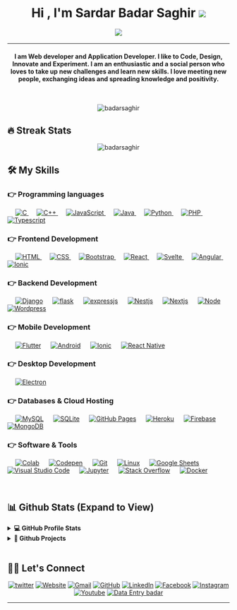 <h1 align="center">Hi , I'm Sardar Badar Saghir <img src="https://media.giphy.com/media/hvRJCLFzcasrR4ia7z/giphy.gif" width="35"></h1>
<p align="center">
  <a href="https://github.com/DenverCoder1/readme-typing-svg"><img src="https://readme-typing-svg.herokuapp.com?lines=Computer+Science+Student;Full+Stack+Web+Developer;DS%20|%20AI%20|%20ML%20Enthusiast;Always%20learning%20new%20things&center=true&width=500&height=50"></a>
</p>
<hr/>
<h4 align="center">I am Web developer and Application Developer. I like to Code, Design, Innovate and Experiment. I am an enthusiastic and a social person who loves to take up new challenges and learn new skills. I love meeting new people, exchanging ideas and spreading knowledge and positivity.</h4>
<br>
<p align="center"> <img src="https://komarev.com/ghpvc/?username=badarsaghir&label=Profile%20views&color=0e75b6&style=plastic" alt="badarsaghir" /> </p>

## 🔥 Streak Stats
<p align="center"><img src="https://github-readme-streak-stats.herokuapp.com/?user=badarsaghir&theme=algolia" alt="badarsaghir"  /></p>


## 🛠️ My Skills

### 👉 Programming languages

<p align="left"> 
  &emsp; 
  <a href="https://www.cprogramming.com/" target="_blank"> 
    <img alt="C" src="https://img.shields.io/badge/C%20-%232370ED.svg?logo=c&logoColor=white">
  </a> 
  &emsp;
  <a href="https://www.w3schools.com/cpp/" target="_blank"> 
    <img alt="C++" src="https://img.shields.io/badge/C++%20-%2300599C.svg?logo=c%2B%2B&logoColor=white">
  </a> 
  &emsp;
  <a href="https://developer.mozilla.org/en-US/docs/Web/JavaScript" target="_blank"> 
     <img alt="JavaScript" src="https://img.shields.io/badge/JavaScript%20-%23F7DF1E.svg?logo=javascript&logoColor=black">
   </a>
  &emsp;
  <a href="https://www.java.com" target="_blank"> 
    <img alt="Java" src="https://img.shields.io/badge/Java-%23007396.svg?logo=java&logoColor=white">
  </a>
  &emsp;
   <a href="https://www.python.org" target="_blank">
    <img alt="Python" src="https://img.shields.io/badge/Python%20-%2314354C.svg?logo=python&logoColor=white">
  </a>
  &emsp;
  <a href="https://www.php.net/">
    <img alt="PHP" src="https://img.shields.io/badge/PHP-%23777BB4.svg?logo=php&logoColor=white"/>
  </a>
 &emsp;
  <a href="https://www.typescriptlang.org/">
    <img alt="Typescript" src="https://shields.io/badge/TypeScript-3178C6?logo=TypeScript&logoColor=FFF&style=flat-square"/>
  </a>
</p>

### 👉 Frontend Development
<p align="left"> 
  &emsp; 
  <a href="https://www.w3.org/html/" target="_blank"> 
   <img alt="HTML" src="https://img.shields.io/badge/HTML5%20-%23E34F26.svg?logo=html5&logoColor=white">
  </a>   
  &emsp;
  <a href="https://www.w3schools.com/css/" target="_blank">
    <img alt="CSS" src="https://img.shields.io/badge/CSS%20-%231572B6.svg?logo=css3&logoColor=white">
  </a> 
   &emsp;
  <a href="https://getbootstrap.com" target="_blank"> 
    <img alt="Bootstrap" src="https://img.shields.io/badge/Bootstrap-%23563D7C.svg?style=flat&logo=bootstrap&logoColor=white"/>
  </a>
    &emsp;
  <a href="https://reactjs.org/" target="_blank"> 
    <img alt="React" src="https://img.shields.io/badge/-ReactJs-61DAFB?logo=react&logoColor=white&style=for-the-badge"/>
  </a>
   &emsp;
<a href="" target="_blank"> 
    <img alt="Svelte" src="https://img.shields.io/badge/svelte-%23f1413d.svg?style=for-the-badge&logo=svelte&logoColor=white"/>
  </a>
  &emsp;
  <a href="" target="_blank"> 
    <img alt="Angular" src="https://img.shields.io/badge/angular-%23DD0031.svg?style=for-the-badge&logo=angular&logoColor=white"/>
  </a>
	 &emsp;
  <a href="" target="_blank"> 
    <img alt="Ionic" src="https://img.shields.io/badge/jasmine-%238A4182.svg?style=for-the-badge&logo=jasmine&logoColor=white"/>
  </a>

</p>

### 👉 Backend Development
<p align="left">
  &emsp;
    <a href=""><img alt="Django" src="https://img.shields.io/badge/django-%23092E20.svg?style=for-the-badge&logo=django&logoColor=white"></a>
  &emsp;
    <a href=""><img alt="flask" src ="https://img.shields.io/badge/flask-%23000.svg?style=for-the-badge&logo=flask&logoColor=white"/></a>
  &emsp;
    <a href=""><img alt="expressjs" src="https://img.shields.io/badge/express.js-%23404d59.svg?style=for-the-badge&logo=express&logoColor=%2361DAFB"></a>
  &emsp;
    <a href=""><img alt="Nestjs" src="https://img.shields.io/badge/nestjs-%23E0234E.svg?style=for-the-badge&logo=nestjs&logoColor=white"></a>  
  &emsp;
    <a href=""><img alt="Nextjs" src ="https://img.shields.io/badge/Next-black?style=for-the-badge&logo=next.js&logoColor=white"></a>
   &emsp;
	  <a href=""><img alt="Node" src ="https://img.shields.io/badge/node.js-6DA55F?style=for-the-badge&logo=node.js&logoColor=white"></a>
   &emsp;
    <a href=""><img alt="Wordpress" src ="https://img.shields.io/badge/WordPress-%23117AC9.svg?style=for-the-badge&logo=WordPress&logoColor=white"></a>
 </p>

### 👉 Mobile Development
<p align="left">
  &emsp;
    <a href=""><img alt="Flutter" src="https://img.shields.io/badge/Flutter-%2302569B.svg?style=for-the-badge&logo=Flutter&logoColor=white"></a>
  &emsp;
    <a href=""><img alt="Android" src ="https://img.shields.io/badge/Android%20Studio-3DDC84.svg?style=for-the-badge&logo=android-studio&logoColor=white"/></a>
  &emsp;
    <a href=""><img alt="Ionic" src="https://img.shields.io/badge/Ionic-%233880FF.svg?style=for-the-badge&logo=Ionic&logoColor=white"></a>
  &emsp;
    <a href=""><img alt="React Native" src="https://img.shields.io/badge/react_native-%2320232a.svg?style=for-the-badge&logo=react&logoColor=%2361DAFB"></a>  
 </p>
 
 ### 👉 Desktop Development
<p align="left">
  &emsp;
    <a href=""><img alt="Electron" src="https://img.shields.io/badge/Electron-191970?style=for-the-badge&logo=Electron&logoColor=white"></a>

 </p>

### 👉 Databases & Cloud Hosting
<p align="left">
  &emsp;
    <a href="https://www.mysql.com/"><img alt="MySQL" src="https://img.shields.io/badge/MySQL-%2300f.svg?style=flat&llogo=mysql&logoColor=white"></a>
  &emsp;
    <a href="https://www.sqlite.org/"><img alt="SQLite" src ="https://img.shields.io/badge/sqlite-%2307405e.svg?style=flat&logo=sqlite&logoColor=white"/></a>
  &emsp;
    <a href="https://www.github.com"><img alt="GitHub Pages" src="https://img.shields.io/badge/GitHub%20Pages-%23327FC7.svg?style=flat&llogo=github&logoColor=white"></a>
  &emsp;
    <a href="https://www.heroku.com/"><img alt="Heroku" src="https://img.shields.io/badge/Heroku%20-%23430098.svg?logo=heroku&logoColor=white"></a>  
  &emsp;
    <a href="https://firebase.google.com/"><img alt="Firebase" src ="https://img.shields.io/badge/Firebase-%23316192.svg?logo=firebase&logoColor=white"></a>
	&emsp;
    <a href="https://www.mongodb.com"><img alt="MongoDB" src ="https://img.shields.io/badge/MongoDB-%234ea94b.svg?style=for-the-badge&logo=mongodb&logoColor=white"></a>
 </p>

 ### 👉 Software & Tools
 
<p>
&emsp;
    <a href="#"><img alt="Colab" src="https://img.shields.io/badge/Colab-00b56a.svg?logo=google-colab&logoColor=white"></a>
  &emsp;
    <a href="#"><img alt="Codepen" src="https://img.shields.io/badge/Codepen-000000.svg?logo=codepen&logoColor=white"></a>
  &emsp;
    <a href="#"><img alt="Git" src="https://img.shields.io/badge/Git%20-%23F05033.svg?logo=git&logoColor=white"></a>
  &emsp;
    <a href="#"><img alt="Linux" src="https://img.shields.io/badge/Linux-FCC624?style=flat&logo=linux&logoColor=black"></a>
  &emsp;
    <a href="#"><img alt="Google Sheets" src="https://img.shields.io/badge/Google%20Sheets%20-%2334A853.svg?logo=google%20sheets&logoColor=white"></a>
  &emsp;
    <a href="#"><img alt="Visual Studio Code" src="https://img.shields.io/badge/Visual%20Studio%20Code-0078d7.svg?logo=visual-studio-code&logoColor=white"></a>
  &emsp;
    <a href="#"><img alt="Jupyter" src="https://img.shields.io/badge/Jupyter%20-%23F37626.svg?logo=Jupyter&logoColor=white"></a>
  &emsp;
    <a href="#"><img alt="Stack Overflow" src="https://img.shields.io/badge/-Stack%20Overflow-FE7A16?logo=stack-overflow&logoColor=white"></a>
  &emsp;
    <a href="#"><img alt="Docker" src="https://img.shields.io/badge/docker-%230db7ed.svg?style=for-the-badge&logo=docker&logoColor=white"></a>

</p>

<br/>

## 📊 Github Stats (Expand to View) 


<details> 
  <summary><b>💻 GitHub Profile Stats</b></summary>
  <br/>
  <p align="center">
    <a href="https://github.com/badarsaghir/github-readme-stats"><img alt="Badar Github Stats" src="https://github-readme-stats.vercel.app/api?username=badarsaghir&show_icons=true&count_private=true&theme=algolia" height="192px"/></a>
<br/>
  &nbsp;
	  <img src="https://github-readme-stats.vercel.app/api/top-langs?username=badarsaghir&show_icons=true&locale=en&layout=compact&theme=algolia" alt="badarsaghir" height="192px"/>
  <br/>
  <b>Note:</b> Top languages is only a metric of the languages my public code consists of and doesn't reflect experience or skill level.
  </p>
</details>


<details>
  <summary><b>🚧 Github Projects</b></summary>
  <br/>
<p align="center"><a href="https://github.com/BadarSaghir"><img alt="Sardar Badar Projects " src="https://media.giphy.com/media/i3q36zEFShC18oS6v0/giphy.gif" /></a></p>
  <br/>

	
## Adley.ai
- Live link https://adley.ai/
- An ai driven application use for generating content through ai. The User Interface was completely converted into the nextjs and website is optimized for Search engines like google
<p align="center"><a href="https://www.youtube.com/watch?v=V_ioeEdO_YQ"><img alt="Ai Driven Application for Writing content" src="https://img.youtube.com/vi/V_ioeEdO_YQ/0.jpg" /></a></p>
	
## Facebook Injector
- https://github.com/BadarSaghir/facebookInjector
- Chrome and firefox extension that injects tweets in facebook from the list of user. It has a backend in djnago that extract the data from then backend

## invoice-genrator
- https://github.com/BadarSaghir/invoice-genrator-nextjs
- It is electron react base desktop application that genrate invoices for users

## tweetpeter
- https://github.com/BadarSaghir/tweetpeter
- https://tweet-recent.herokuapp.com/api/tweet/DrJamesOlsson/
- Generate apis for twitter by automation through selenium apis

## Food System Fyp
- https://github.com/BadarSaghir/food_system_fyp.git
- The fyp develop for the students which is mern stack application

## Extracter (under development)
- https://github.com/BadarSaghir/Extracter
- Extension develop for extracting email using regex expressions

## Django Blog 
- https://github.com/BadarSaghir/blogInPython
- It is a django blog develop in python framework django

## GMAIL EXPORTER
- https://gmail-filteror.herokuapp.com
- https://github.com/BadarSaghir/gmail_export
- Application to export importan email and their link of gmail account into single email by filtering according to the need

## Email Gatherer
- https://github.com/BadarSaghir/email_gathering
- Desktop Application design to extract email from google

## Inside Mafia Store
- https://badarsaghir.github.io/netlifyitm/
- https://github.com/BadarSaghir/netlifyitm
- Inside Mafia Store is a eccomerence store Develop for in react and typescript

## TikTik Application
- https://github.com/BadarSaghir/tiktikVideo
- Application develop in reactjs

## Fdoc
- https://nestserverfdoc.herokuapp.com (api)
- https://github.com/BadarSaghir/fdoc
- Application Made with flutter with word document support

## Taneps Scraper
- https://github.com/BadarSaghir/tanepsScraper.git
- Application Made with Php which extract table for site with support of multithreading

<p align="center"><a href="https://www.youtube.com/watch?v=i3uAQoB1G3A"><img alt="Php scraper with Goutte Client and Amp parallel demo" src="https://img.youtube.com/vi/i3uAQoB1G3A/0.jpg" /></a></p>

## Qr-Coder Nextjs
- https://github.com/BadarSaghir/qr-coder.git
- Live link https://badarsaghir.github.io/qr-coder
- Nextjs Application That can read and create qrcode

<p align="center"><a href="https://raw.githubusercontent.com/BadarSaghir/qr-coder/main/demo_qr-2022-11-21_20.57.06.mp4"><img alt="Php scraper with Goutte Client and Amp parallel demo" src="https://raw.githubusercontent.com/BadarSaghir/qr-coder/main/demo1.png" /></a></p>


### Wordpress Theme
- https://github.com/BadarSaghir/universityfront-wordpress-theme
- The is theme is develop for wordpress for universities having campuses in mind

  <br/>
<hr/>

</details>

<!-- <details>
  <summary><b>⚡ Recent GitHub Activity</b></summary>
  <br/>
   <a href="https://github.com/BadarSaghir"><img alt="Badar's Activity Graph" src="https://activity-graph.herokuapp.com/graph?username=badarsaghir&custom_title=Badar%20Saghir's%20Contribution%20Graph&theme=react-dark" /></a>
  <br/>
</details> -->
<br/>

## 🙋‍♀️ Let's Connect
<p align="center">
	<a href="https://twitter.com/darkrosespeaks"><img src="https://img.icons8.com/bubbles/50/000000/twitter-circled.png" alt="twitter"/></a>  
	<a href="https://https://github.com/BadarSaghir"><img src="https://img.icons8.com/bubbles/50/000000/web.png" alt="Website"/></a>
	<a href="mailto:dataentrybadar@gmail.com"><img src="https://img.icons8.com/bubbles/50/000000/gmail.png" alt="Gmail"/></a>
	<a href="https://github.com/BadarSaghir"><img src="https://img.icons8.com/bubbles/50/000000/github.png" alt="GitHub"/></a>
	<a href="https://pk.linkedin.com/in/sardar-badar-saghir-sardar-saghir-ahmad"><img src="https://img.icons8.com/bubbles/50/000000/linkedin.png" alt="LinkedIn"/></a>
	<a href="https://web.facebook.com/DataEntryBadar/"><img src="https://img.icons8.com/bubbles/50/000000/facebook-new.png" alt="Facebook"/></a>
	<a href="https://instagram.com/badar.dev"><img src="https://img.icons8.com/bubbles/50/000000/instagram.png" alt="Instagram"/></a>
	<a href="https://www.youtube.com/channel/UC2tT1if0P2yy5RiIFbBpqwg"><img src="https://img.icons8.com/bubbles/50/000000/youtube.png" alt="Youtube"/></a>
	<a href="https://www.fiverr.com/dataentrybadar/" ><img src="https://img.icons8.com/bubbles/50/000000/fiverr.png" alt="Data Entry badar"/><a/>
	
</p>

<hr/>



